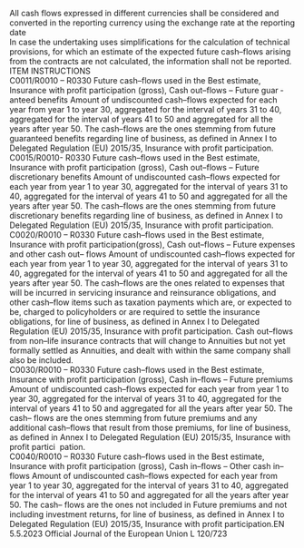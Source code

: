  
All cash flows expressed in different currencies shall be considered and converted in the reporting currency using the 
exchange rate at the reporting date  
In case the undertaking uses simplifications for the calculation of technical provisions, for which an estimate of the 
expected future cash–flows arising from the contracts are not calculated, the information shall not be reported.  
ITEM  INSTRUCTIONS  
C0011/R0010 – 
R0330  Future cash–flows used in the 
Best estimate, Insurance with 
profit participation (gross), 
Cash out–flows – Future guar ­
anteed benefits  Amount of undiscounted cash–flows expected for each year from year 1 to year 
30, aggregated for the interval of years 31 to 40, aggregated for the interval of 
years 41 to 50 and aggregated for all the years after year 50. 
The cash–flows are the ones stemming from future guaranteed benefits regarding 
line of business, as defined in Annex I to Delegated Regulation (EU) 2015/35, 
Insurance with profit participation.  
C0015/R0010- 
R0330  Future cash–flows used in the 
Best estimate, Insurance with 
profit participation (gross), 
Cash out–flows – Future 
discretionary benefits  Amount of undiscounted cash–flows expected for each year from year 1 to year 
30, aggregated for the interval of years 31 to 40, aggregated for the interval of 
years 41 to 50 and aggregated for all the years after year 50. 
The cash–flows are the ones stemming from future discretionary benefits 
regarding line of business, as defined in Annex I to Delegated Regulation (EU) 
2015/35, Insurance with profit participation.  
C0020/R0010 – 
R0330  Future cash–flows used in the 
Best estimate, Insurance with 
profit participation(gross), 
Cash out–flows – Future 
expenses and other cash out– 
flows  Amount of undiscounted cash–flows expected for each year from year 1 to year 
30, aggregated for the interval of years 31 to 40, aggregated for the interval of 
years 41 to 50 and aggregated for all the years after year 50. 
The cash–flows are the ones related to expenses that will be incurred in servicing 
insurance and reinsurance obligations, and other cash–flow items such as taxation 
payments which are, or expected to be, charged to policyholders or are required 
to settle the insurance obligations, for line of business, as defined in Annex I to 
Delegated Regulation (EU) 2015/35, Insurance with profit participation. 
Cash out–flows from non–life insurance contracts that will change to Annuities 
but not yet formally settled as Annuities, and dealt with within the same company 
shall also be included.  
C0030/R0010 – 
R0330  Future cash–flows used in the 
Best estimate, Insurance with 
profit participation (gross), 
Cash in–flows – Future 
premiums  Amount of undiscounted cash–flows expected for each year from year 1 to year 
30, aggregated for the interval of years 31 to 40, aggregated for the interval of 
years 41 to 50 and aggregated for all the years after year 50. 
The cash– flows are the ones stemming from future premiums and any additional 
cash–flows that result from those premiums, for line of business, as defined in 
Annex I to Delegated Regulation (EU) 2015/35, Insurance with profit partici ­
pation.  
C0040/R0010 – 
R0330  Future cash–flows used in the 
Best estimate, Insurance with 
profit participation (gross), 
Cash in–flows – Other cash 
in–flows  Amount of undiscounted cash–flows expected for each year from year 1 to year 
30, aggregated for the interval of years 31 to 40, aggregated for the interval of 
years 41 to 50 and aggregated for all the years after year 50. 
The cash– flows are the ones not included in Future premiums and not including 
investment returns, for line of business, as defined in Annex I to Delegated 
Regulation (EU) 2015/35, Insurance with profit participation.EN  5.5.2023 Official Journal of the European Union L 120/723